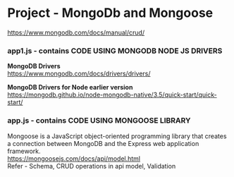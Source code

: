# Project - MongoDb and Mongoose
https://www.mongodb.com/docs/manual/crud/

### app1.js - contains CODE USING MONGODB NODE JS DRIVERS

**MongoDB Drivers** <br/>
https://www.mongodb.com/docs/drivers/drivers/ <br/>

**MongoDB Drivers for Node earlier version** <br/>
https://mongodb.github.io/node-mongodb-native/3.5/quick-start/quick-start/ <br/>

### app.js - contains CODE USING MONGOOSE LIBRARY
Mongoose is a JavaScript object-oriented programming library that creates a connection between MongoDB and the Express web application framework. <br/>
https://mongoosejs.com/docs/api/model.html <br/>
Refer - Schema, CRUD operations in api model, Validation
